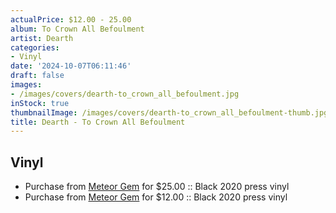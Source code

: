 ```yaml
---
actualPrice: $12.00 - 25.00
album: To Crown All Befoulment
artist: Dearth
categories:
- Vinyl
date: '2024-10-07T06:11:46'
draft: false
images:
- /images/covers/dearth-to_crown_all_befoulment.jpg
inStock: true
thumbnailImage: /images/covers/dearth-to_crown_all_befoulment-thumb.jpg
title: Dearth - To Crown All Befoulment
---
```


## Vinyl
* Purchase from [Meteor Gem](https://meteor-gem.com/products/dearth-to-crown-all-befoulment-lp-1) for $25.00 :: Black 2020 press vinyl
* Purchase from [Meteor Gem](https://meteor-gem.com/products/blemish-used-dearth-to-crown-all-befoulment-lp) for $12.00 :: Black 2020 press vinyl
